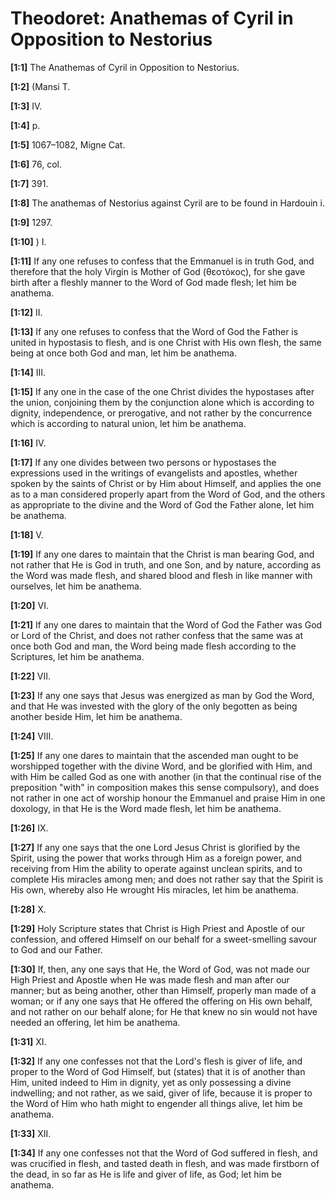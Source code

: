 # Theodoret: Anathemas of Cyril in Opposition to Nestorius

**[1:1]** The Anathemas of Cyril in Opposition to Nestorius.

**[1:2]** (Mansi T.

**[1:3]** IV.

**[1:4]** p.

**[1:5]** 1067–1082, Migne Cat.

**[1:6]** 76, col.

**[1:7]** 391.

**[1:8]** The anathemas of Nestorius against Cyril are to be found in Hardouin i.

**[1:9]** 1297.

**[1:10]** )  I.

**[1:11]** If any one refuses to confess that the Emmanuel is in truth God, and therefore that the holy Virgin is Mother of God (θεοτόκος), for she gave birth after a fleshly manner to the Word of God made flesh; let him be anathema.

**[1:12]** II.

**[1:13]** If any one refuses to confess that the Word of God the Father is united in hypostasis to flesh, and is one Christ with His own flesh, the same being at once both God and man, let him be anathema.

**[1:14]** III.

**[1:15]** If any one in the case of the one Christ divides the hypostases after the union, conjoining them by the conjunction alone which is according to dignity, independence, or prerogative, and not rather by the concurrence which is according to natural union, let him be anathema.

**[1:16]** IV.

**[1:17]** If any one divides between two persons or hypostases the expressions used in the writings of evangelists and apostles, whether spoken by the saints of Christ or by Him about Himself, and applies the one as to a man considered properly apart from the Word of God, and the others as appropriate to the divine and the Word of God the Father alone, let him be anathema.

**[1:18]** V.

**[1:19]** If any one dares to maintain that the Christ is man bearing God, and not rather that He is God in truth, and one Son, and by nature, according as the Word was made flesh, and shared blood and flesh in like manner with ourselves, let him be anathema.

**[1:20]** VI.

**[1:21]** If any one dares to maintain that the Word of God the Father was God or Lord of the Christ, and does not rather confess that the same was at once both God and man, the Word being made flesh according to the Scriptures, let him be anathema.

**[1:22]** VII.

**[1:23]** If any one says that Jesus was energized as man by God the Word, and that He was invested with the glory of the only begotten as being another beside Him, let him be anathema.

**[1:24]** VIII.

**[1:25]** If any one dares to maintain that the ascended man ought to be worshipped together with the divine Word, and be glorified with Him, and with Him be called God as one with another (in that the continual rise of the preposition "with" in composition makes this sense compulsory), and does not rather in one act of worship honour the Emmanuel and praise Him in one doxology, in that He is the Word made flesh, let him be anathema.

**[1:26]** IX.

**[1:27]** If any one says that the one Lord Jesus Christ is glorified by the Spirit, using the power that works through Him as a foreign power, and receiving from Him the ability to operate against unclean spirits, and to complete His miracles among men; and does not rather say that the Spirit is His own, whereby also He wrought His miracles, let him be anathema.

**[1:28]** X.

**[1:29]** Holy Scripture states that Christ is High Priest and Apostle of our confession, and offered Himself on our behalf for a sweet-smelling savour to God and our Father.

**[1:30]** If, then, any one says that He, the Word of God, was not made our High Priest and Apostle when He was made flesh and man after our manner; but as being another, other than Himself, properly man made of a woman; or if any one says that He offered the offering on His own behalf, and not rather on our behalf alone; for He that knew no sin would not have needed an offering, let him be anathema.

**[1:31]** XI.

**[1:32]** If any one confesses not that the Lord's flesh is giver of life, and proper to the Word of God Himself, but (states) that it is of another than Him, united indeed to Him in dignity, yet as only possessing a divine indwelling; and not rather, as we said, giver of life, because it is proper to the Word of Him who hath might to engender all things alive, let him be anathema.

**[1:33]** XII.

**[1:34]** If any one confesses not that the Word of God suffered in flesh, and was crucified in flesh, and tasted death in flesh, and was made firstborn of the dead, in so far as He is life and giver of life, as God; let him be anathema.

